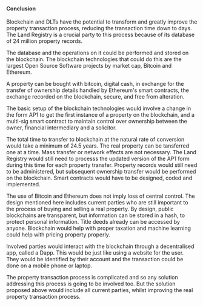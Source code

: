 #### Conclusion

 Blockchain and DLTs have the potential to transform and greatly improve the property transaction process, reducing the transaction time down to days. The Land Registry is a crucial party to this process because of its database of 24 million property records.

 The database and the operations on it could be performed and stored on the blockchain. The blockchain technologies that could do this are the largest Open Source Software projects by market cap, Bitcoin and Ethereum.

 A property can be bought with bitcoin, digital cash, in exchange for the transfer of ownership details handled by Ethereum's smart contracts, the exchange recorded on the blockchain, secure, and free from alteration.

 The basic setup of the blockchain technologies would involve a change in the form AP1 to get the first instance of a property on the blockchain, and a multi-sig smart contract to maintain control over ownership between the owner, financial intermediary and a solicitor.

 The total time to transfer to blockchain at the natural rate of conversion would take a minimum of 24.5 years. The real property can be tansferred one at a time. Mass transfer or network effects are not necessary. The Land Registry would still need to processs the updated version of the AP1 form during this time for each property transfer. Property records would still need to be administered, but subsequent ownership transfer would be performed on the blockchain. Smart contracts would have to be designed, coded and implemented.

 The use of Bitcoin and Ethereum does not imply loss of central control. The design mentioned here includes current parties who are still important to the process of buying and selling a real property. By design, public blockchains are transparent, but information can be stored in a hash, to protect personal information. Title deeds already can be accessed by anyone. Blockchain would help with proper taxation and machine learning could help with pricing property properly.

 Involved parties would interact with the blockchain through a decentralised app, called a Dapp. This would be just like using a website for the user. They would be identified by their account and the transaction could be done on a mobile phone or laptop.

 The property transaction process is complicated and so any solution addressing this process is going to be involved too. But the solution proposed above would include all current parties, whilst improving the real property transaction process.

 